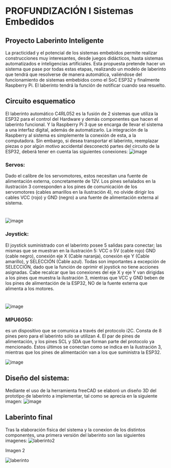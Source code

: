 # PROFUNDIZACIÓN I Sistemas Embedidos
## Proyecto Laberinto Inteligente
La practicidad y el potencial de los sistemas embebidos permite realizar 
construcciones muy interesantes, desde juegos didácticos, hasta sistemas 
automatizados e inteligencias artificiales. Esta propuesta pretende hacer un 
sistema que pase por todas estas etapas, realizando un modelo de laberinto 
que tendrá que resolverse de manera automática, valiéndose del 
funcionamiento de sistemas embebidos como el SoC ESP32 y finalmente 
Raspberry Pi. El laberinto tendrá la función de notificar cuando sea resuelto.

## Circuito esquematico
El laberinto automático C4RL052 es la fusión de 2 sistemas que utiliza la ESP32 para el 
control del Hardware y demás componentes que hacen el laberinto funcional. Y la 
Raspberry Pi 3 que se encarga de llevar el sistema a una interfaz digital, además de 
automatizarlo.
La integración de la Raspberry al sistema es simplemente la conexión de esta, a la 
computadora. Sin embargo, si desea transportar el laberinto, reemplazar piezas o por 
algún motivo accidental desconectó partes del circuito de la ESP32, deberá tener en 
cuenta las siguientes conexiones:
![image](https://github.com/lokoi2c/embebidos/assets/71717504/322854c0-318e-4089-8691-38198dfff779)


### Servos: 
Dado el calibre de los 
servomotores, estos necesitan una fuente de 
alimentación externa, concretamente de 12V.
Los pines señalados en la ilustración 3 
corresponden a los pines de comunicación de 
los servomotores (cables amarillos en la 
ilustración 4), no olvide dirigir los cables VCC
(rojo) y GND (negro) a una fuente de 
alimentación externa al sistema.
#
![image](https://github.com/lokoi2c/PROF_II_Sis_embedidos/assets/71717504/889db8cf-b9b7-4672-8659-4348fc85a712)
### Joystick:
El joystick suministrado con el 
laberinto posee 5 salidas para conectar; las mismas que 
se muestran en la ilustración 5: VCC o 5V (cable rojo) 
GND (cable negro), conexión eje X (Cable naranja),
conexión eje Y (Cable amarillo), y SELECCIÓN (Cable 
azul). Todas son importantes a excepción de 
SELECCIÓN, dado que la función de oprimir el joystick 
no tiene acciones asignadas. Cabe recalcar que las 
conexiones del eje X y eje Y van dirigidas a los pines que 
muestra la ilustración 3, mientras que VCC y GND beben 
de los pines de alimentación de la ESP32, NO de la fuente externa que alimenta a los 
motores. 
#
![image](https://github.com/lokoi2c/PROF_II_Sis_embedidos/assets/71717504/1c1f038a-91c9-49d0-a9cd-60da1bf80e4e)
### MPU6050:
es un 
dispositivo que se comunica a través del protocolo i2C. 
Consta de 8 pines pero para el laberinto sólo se utilizan 4. El 
par de pines de alimentación, y los pines SCL y SDA que 
forman parte del protocolo ya mencionado. Estos últimos se 
conectan como se indica en la ilustración 3, mientras que los 
pines de alimentación van a los que suministra la ESP32.

![image](https://github.com/lokoi2c/PROF_II_Sis_embedidos/assets/71717504/6f8bfce0-033a-4801-abd3-98e0153114d6)

## Diseño del sistema:
Mediante el uso de la herramienta freeCAD  se elaboró un diseño 3D del prototipo de laberinto a implementar, tal como se aprecia en la siguiente imagen:
![image](https://github.com/lokoi2c/PROF_II_Sis_embedidos/assets/71717504/5f59cf84-d472-44ad-b9b8-447e10a46abf)

## Laberinto final
Tras la elaboración fisica del sistema y la conexion de los distintos componentes, una primera versión del laberinto son las siguientes imagenes:
![laberinto2](https://github.com/lokoi2c/PROF_II_Sis_embedidos/assets/71717504/df13e8dd-af8d-4b98-87bd-7418dc23e212)

Imagen 2

![laberinto](https://github.com/lokoi2c/PROF_II_Sis_embedidos/assets/71717504/32fb4e13-0f13-4f7b-8952-f1f387bd18af)

